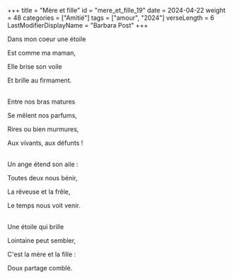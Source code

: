 +++
title = "Mère et fille"
id = "mere_et_fille_19"
date = 2024-04-22
weight = 48
categories = ["Amitié"]
tags = ["amour", "2024"]
verseLength = 6
LastModifierDisplayName = "Barbara Post"
+++

Dans mon coeur une étoile

Est comme ma maman,

Elle brise son voile

Et brille au firmament.

 \
Entre nos bras matures

Se mêlent nos parfums,

Rires ou bien murmures,

Aux vivants, aux défunts !

 \
Un ange étend son aile :

Toutes deux nous bénir,

La rêveuse et la frêle,

Le temps nous voit venir.

 \
Une étoile qui brille

Lointaine peut sembler,

C'est la mère et la fille :

Doux partage comblé.

